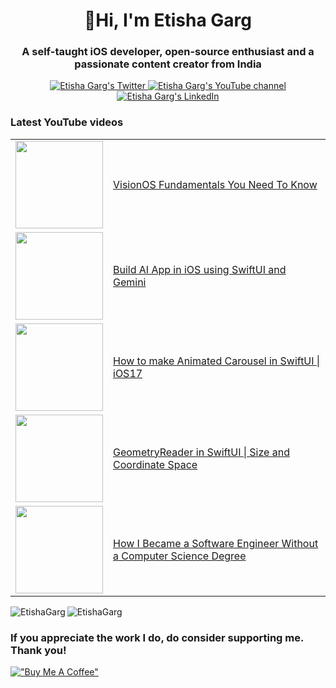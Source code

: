 <h1 align="center">👋Hi, I'm Etisha Garg</h1>
<h3 align="center">A self-taught iOS developer, open-source enthusiast and a passionate content creator from India</h3>

<p align="center">
  <a href="https://twitter.com/GargEtisha">
    <img src="https://img.shields.io/badge/follow-%40GargEtisha%206.5k+-1DA1F2?label=Twitter&logo=twitter&style=for-the-badge&color=blue" alt="Etisha Garg's Twitter"/>
  </a>
  <a href="http://youtube.com/@EtishaGarg?sub_confirmation=1">
  <img src="https://img.shields.io/youtube/channel/subscribers/UCNliY-e1-7VNtuWgrSib1UQ?style=for-the-badge&logo=youtube&label=Youtube&color=blue" alt="Etisha Garg's YouTube channel"/>
  </a>
  <a href="https://www.linkedin.com/in/etisha-garg/">
    <img src="https://img.shields.io/badge/follow-%40EtishaGarg%206k+-1DA1F2?label=LinkedIn&logo=linkedin&style=for-the-badge&color=blue" alt="Etisha Garg's LinkedIn"/>
  </a>
</p>

### Latest YouTube videos

<table>
<!-- YOUTUBE-VIDEOS-LIST:START -->
  <tr>
    <td><a href="https://youtu.be/1k_Fe_s6bx0"><img width="140px" src="https://i.ytimg.com/vi/1k_Fe_s6bx0/mqdefault.jpg"></a></td>
    <td><a href="https://youtu.be/1k_Fe_s6bx0">VisionOS Fundamentals You Need To Know</a><br/></td>
  </tr>
  <tr>
    <td><a href="https://youtu.be/6Ibvt5W5FbA"><img width="140px" src="https://i.ytimg.com/vi/6Ibvt5W5FbA/mqdefault.jpg"></a></td>
    <td><a href="https://youtu.be/6Ibvt5W5FbA">Build AI App in iOS using SwiftUI and Gemini</a><br/></td>
  </tr>
  <tr>
    <td><a href="https://youtu.be/ofvTT1YYuUk"><img width="140px" src="https://i.ytimg.com/vi/ofvTT1YYuUk/mqdefault.jpg"></a></td>
    <td><a href="https://youtu.be/ofvTT1YYuUk">How to make Animated Carousel in SwiftUI | iOS17</a><br/></td>
  </tr>
  <tr>
    <td><a href="https://youtu.be/AH6bMfzX1LY"><img width="140px" src="https://i.ytimg.com/vi/AH6bMfzX1LY/mqdefault.jpg"></a></td>
    <td><a href="https://youtu.be/AH6bMfzX1LY">GeometryReader in SwiftUI | Size and Coordinate Space</a><br/></td>
  </tr>
  <tr>
    <td><a href="https://youtu.be/j8C9NX4nQlI"><img width="140px" src="https://i.ytimg.com/vi/j8C9NX4nQlI/mqdefault.jpg"></a></td>
    <td><a href="https://youtu.be/j8C9NX4nQlI">How I Became a Software Engineer Without a Computer Science Degree</a><br/></td>
  </tr> 
<!-- YOUTUBE-VIDEOS-LIST:END-->
</table>

<p><img align="left" src="https://github-readme-stats.vercel.app/api/top-langs?username=EtishaGarg&show_icons=true&locale=en&layout=compact&theme=tokyonight" alt="EtishaGarg" /></p>

<p><img align="center" src="https://github-readme-streak-stats.herokuapp.com/?user=EtishaGarg&&theme=tokyonight" alt="EtishaGarg" /></p>

### If you appreciate the work I do, do consider supporting me. Thank you!

[!["Buy Me A Coffee"](https://www.buymeacoffee.com/assets/img/custom_images/orange_img.png)](https://www.buymeacoffee.com/EtishaaGarg)



<!---
EtishaGarg/EtishaGarg is a ✨ special ✨ repository because its `README.md` (this file) appears on your GitHub profile.
You can click the Preview link to take a look at your changes.
--->
